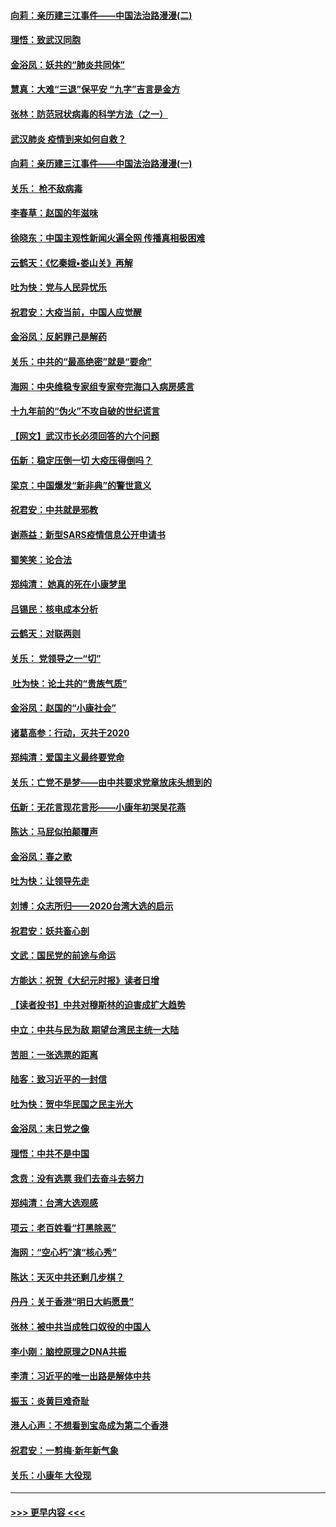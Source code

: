 #### [向莉：亲历建三江事件——中国法治路漫漫(二)](../pages/nsc993/n11829102.md?t=01301744) 
#### [理悟：致武汉同胞](../pages/nsc993/n11831522.md?t=01301744) 
#### [金浴凤：妖共的“肺炎共同体”](../pages/nsc993/n11829448.md?t=01301744) 
#### [慧真：大难“三退”保平安 “九字”吉言是金方](../pages/nsc993/n11829501.md?t=01301744) 
#### [张林：防范冠状病毒的科学方法（之一）](../pages/nsc993/n11828618.md?t=01301744) 
#### [武汉肺炎 疫情到来如何自救？](../pages/nsc993/n11827632.md?t=01301744) 
#### [向莉：亲历建三江事件——中国法治路漫漫(一)](../pages/nsc993/n11827190.md?t=01301744) 
#### [关乐： 枪不敌病毒](../pages/nsc993/n11826746.md?t=01301744) 
#### [李春草：赵国的年滋味](../pages/nsc993/n11826321.md?t=01301744) 
#### [徐晓东：中国主观性新闻火遍全网 传播真相极困难](../pages/nsc993/n11826508.md?t=01301744) 
#### [云鹤天：《忆秦娥▪娄山关》再解](../pages/nsc993/n11824682.md?t=01301744) 
#### [吐为快：党与人民异忧乐](../pages/nsc993/n11824660.md?t=01301744) 
#### [祝君安：大疫当前，中国人应觉醒](../pages/nsc993/n11821946.md?t=01301744) 
#### [金浴凤：反躬罪己是解药](../pages/nsc993/n11820280.md?t=01301744) 
#### [关乐：中共的“最高绝密”就是“要命”](../pages/nsc993/n11816946.md?t=01301744) 
#### [海网：中央维稳专家组专家夸完海口入病房感言](../pages/nsc993/n11815138.md?t=01301744) 
#### [十九年前的“伪火”不攻自破的世纪谎言](../pages/nsc993/n11813238.md?t=01301744) 
#### [【网文】武汉市长必须回答的六个问题](../pages/nsc993/n11813848.md?t=01301744) 
#### [伍新：稳定压倒一切 大疫压得倒吗？](../pages/nsc993/n11812634.md?t=01301744) 
#### [梁京：中国爆发“新非典”的警世意义](../pages/nsc993/n11812554.md?t=01301744) 
#### [祝君安：中共就是邪教](../pages/nsc993/n11812431.md?t=01301744) 
#### [谢燕益：新型SARS疫情信息公开申请书](../pages/nsc993/n11808840.md?t=01301744) 
#### [蜀笑笑：论合法](../pages/nsc993/n11808064.md?t=01301744) 
#### [郑纯清： 她真的死在小康梦里](../pages/nsc993/n11806623.md?t=01301744) 
#### [吕锡民：核电成本分析](../pages/nsc993/n11806284.md?t=01301744) 
#### [云鹤天：对联两则](../pages/nsc993/n11805957.md?t=01301744) 
#### [关乐： 党领导之一“切”](../pages/nsc993/n11804505.md?t=01301744) 
#### [ 吐为快：论土共的“贵族气质”](../pages/nsc993/n11804490.md?t=01301744) 
#### [金浴凤：赵国的“小康社会”](../pages/nsc993/n11804452.md?t=01301744) 
#### [诸葛高参：行动，灭共于2020](../pages/nsc993/n11804120.md?t=01301744) 
#### [郑纯清：爱国主义最终要党命](../pages/nsc993/n11802197.md?t=01301744) 
#### [关乐：亡党不是梦——由中共要求党章放床头想到的](../pages/nsc993/n11802156.md?t=01301744) 
#### [伍新：无花言现花言形——小康年初哭吴花燕](../pages/nsc993/n11800044.md?t=01301744) 
#### [陈达：马屁似拍颠覆声](../pages/nsc993/n11800010.md?t=01301744) 
#### [金浴凤：春之歌](../pages/nsc993/n11797687.md?t=01301744) 
#### [吐为快：让领导先走](../pages/nsc993/n11797512.md?t=01301744) 
#### [刘博：众志所归——2020台湾大选的启示](../pages/nsc993/n11796878.md?t=01301744) 
#### [祝君安：妖共畜心剖](../pages/nsc993/n11794273.md?t=01301744) 
#### [文武：国民党的前途与命运](../pages/nsc993/n11794198.md?t=01301744) 
#### [方能达：祝贺《大纪元时报》读者日增](../pages/nsc993/n11793807.md?t=01301744) 
#### [【读者投书】中共对穆斯林的迫害成扩大趋势](../pages/nsc993/n11791371.md?t=01301744) 
#### [中立：中共与民为敌 期望台湾民主统一大陆](../pages/nsc993/n11790392.md?t=01301744) 
#### [苦胆：一张选票的距离](../pages/nsc993/n11788914.md?t=01301744) 
#### [陆客：致习近平的一封信](../pages/nsc993/n11788867.md?t=01301744) 
#### [吐为快：贺中华民国之民主光大](../pages/nsc993/n11788618.md?t=01301744) 
#### [金浴凤：末日党之像](../pages/nsc993/n11787475.md?t=01301744) 
#### [理悟：中共不是中国](../pages/nsc993/n11787463.md?t=01301744) 
#### [念贲：没有选票  我们去奋斗去努力](../pages/nsc993/n11787398.md?t=01301744) 
#### [郑纯清：台湾大选观感](../pages/nsc993/n11786210.md?t=01301744) 
#### [项云：老百姓看“打黑除恶”](../pages/nsc993/n11785398.md?t=01301744) 
#### [海网：“空心朽”演“核心秀”](../pages/nsc993/n11783874.md?t=01301744) 
#### [陈达：天灭中共还剩几步棋？](../pages/nsc993/n11783719.md?t=01301744) 
#### [丹丹：关于香港“明日大屿愿景”](../pages/nsc993/n11783273.md?t=01301744) 
#### [张林：被中共当成牲口奴役的中国人](../pages/nsc993/n11782397.md?t=01301744) 
#### [李小刚：脑控原理之DNA共振](../pages/nsc993/n11780962.md?t=01301744) 
#### [李清：习近平的唯一出路是解体中共](../pages/nsc993/n11780866.md?t=01301744) 
#### [振玉：炎黄巨难奇耻](../pages/nsc993/n11779632.md?t=01301744) 
#### [港人心声：不想看到宝岛成为第二个香港](../pages/nsc993/n11778817.md?t=01301744) 
#### [祝君安：一剪梅‧新年新气象](../pages/nsc993/n11776340.md?t=01301744) 
#### [关乐：小康年 大役现](../pages/nsc993/n11774213.md?t=01301744) 

----
#### [ >>> 更早内容 <<< ](../indexes/nsc993-earlier.md)
